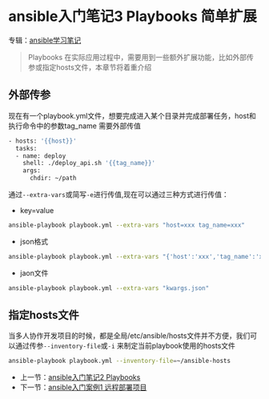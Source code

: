 # ansible入门笔记3 Playbooks 简单扩展

专辑：[ansible学习笔记](/?p=/doc/shell/ansible/study_notes.md)

> Playbooks 在实际应用过程中，需要用到一些额外扩展功能，比如外部传参或指定hosts文件，本章节将着重介绍

## 外部传参

现在有一个playbook.yml文件，想要完成进入某个目录并完成部署任务，host和执行命令中的参数tag_name 需要外部传值
```bash
- hosts: '{{host}}'
  tasks:
  - name: deploy
    shell: ./deploy_api.sh '{{tag_name}}'
    args:
      chdir: ~/path

```

通过```--extra-vars```或简写```-e```进行传值,现在可以通过三种方式进行传值：
- key=value
```bash
ansible-playbook playbook.yml --extra-vars "host=xxx tag_name=xxx"
```
- json格式
```bash
ansible-playbook playbook.yml --extra-vars "{'host':'xxx','tag_name':'xxx'}"
```
- jaon文件
```bash
ansible-playbook playbook.yml --extra-vars "kwargs.json"
```

## 指定hosts文件

当多人协作开发项目的时候，都是全局/etc/ansible/hosts文件并不方便，我们可以通过传参```--inventory-file```或```-i``` 来制定当前playbook使用的hosts文件
```bash
ansible-playbook playbook.yml --inventory-file=~/ansible-hosts
```


- 上一节：[ansible入门笔记2 Playbooks](/?p=/doc/shell/ansible/basic_playbooks.md)
- 下一节：[ansible入门案例1 远程部署项目](/?p=/doc/shell/ansible/basic_tasks1.md)

